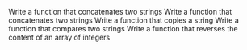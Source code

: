 Write a function that concatenates two strings
Write a function that concatenates two strings
Write a function that copies a string
Write a function that compares two strings
Write a function that reverses the content of an array of integers
